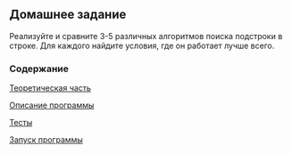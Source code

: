 ## Домашнее задание
Реализуйте и сравните 3-5 различных алгоритмов поиска подстроки в строке. Для каждого найдите условия, где он работает лучше всего.

### Содержание

[Теоретическая часть](./theory.md)

[Описание программы](./description.md)

[Тесты](./tests.md)

[Запуск программы](./launching.md)

